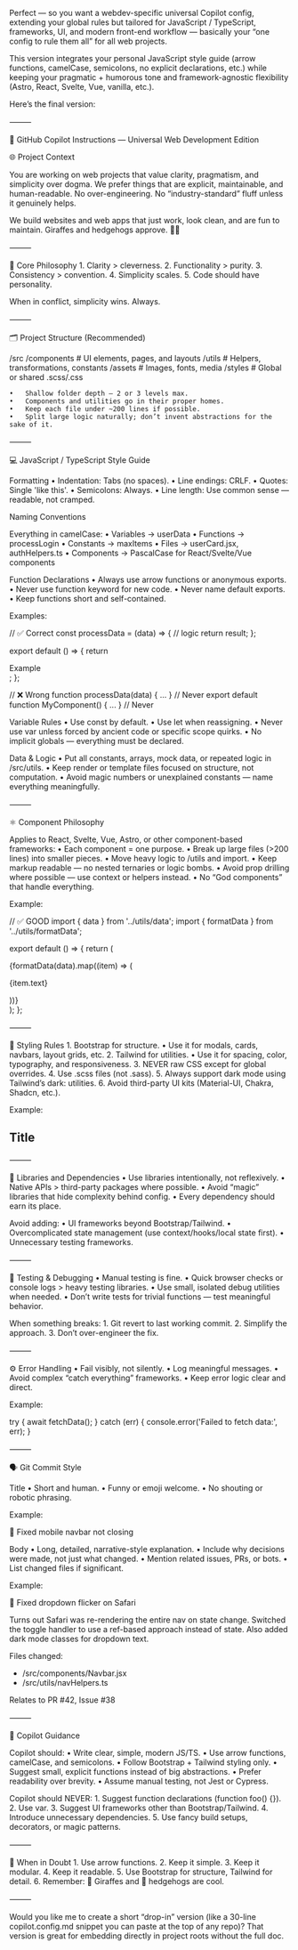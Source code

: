 Perfect — so you want a webdev-specific universal Copilot config, extending your global rules but tailored for JavaScript / TypeScript, frameworks, UI, and modern front-end workflow — basically your “one config to rule them all” for all web projects.

This version integrates your personal JavaScript style guide (arrow functions, camelCase, semicolons, no explicit declarations, etc.) while keeping your pragmatic + humorous tone and framework-agnostic flexibility (Astro, React, Svelte, Vue, vanilla, etc.).

Here’s the final version:

⸻

🦒 GitHub Copilot Instructions — Universal Web Development Edition

🌐 Project Context

You are working on web projects that value clarity, pragmatism, and simplicity over dogma.
We prefer things that are explicit, maintainable, and human-readable.
No over-engineering. No “industry-standard” fluff unless it genuinely helps.

We build websites and web apps that just work, look clean, and are fun to maintain.
Giraffes and hedgehogs approve. 🦒🦔

⸻

🧠 Core Philosophy
	1.	Clarity > cleverness.
	2.	Functionality > purity.
	3.	Consistency > convention.
	4.	Simplicity scales.
	5.	Code should have personality.

When in conflict, simplicity wins. Always.

⸻

🗂️ Project Structure (Recommended)

/src
  /components   # UI elements, pages, and layouts
  /utils        # Helpers, transformations, constants
  /assets       # Images, fonts, media
  /styles       # Global or shared .scss/.css

	•	Shallow folder depth — 2 or 3 levels max.
	•	Components and utilities go in their proper homes.
	•	Keep each file under ~200 lines if possible.
	•	Split large logic naturally; don’t invent abstractions for the sake of it.

⸻

💻 JavaScript / TypeScript Style Guide

Formatting
	•	Indentation: Tabs (no spaces).
	•	Line endings: CRLF.
	•	Quotes: Single 'like this'.
	•	Semicolons: Always.
	•	Line length: Use common sense — readable, not cramped.

Naming Conventions

Everything in camelCase:
	•	Variables → userData
	•	Functions → processLogin
	•	Constants → maxItems
	•	Files → userCard.jsx, authHelpers.ts
	•	Components → PascalCase for React/Svelte/Vue components

Function Declarations
	•	Always use arrow functions or anonymous exports.
	•	Never use function keyword for new code.
	•	Never name default exports.
	•	Keep functions short and self-contained.

Examples:

// ✅ Correct
const processData = (data) => {
	// logic
	return result;
};

export default () => {
	return <div>Example</div>;
};

// ❌ Wrong
function processData(data) { ... } // Never
export default function MyComponent() { ... } // Never

Variable Rules
	•	Use const by default.
	•	Use let when reassigning.
	•	Never use var unless forced by ancient code or specific scope quirks.
	•	No implicit globals — everything must be declared.

Data & Logic
	•	Put all constants, arrays, mock data, or repeated logic in /src/utils.
	•	Keep render or template files focused on structure, not computation.
	•	Avoid magic numbers or unexplained constants — name everything meaningfully.

⸻

⚛️ Component Philosophy

Applies to React, Svelte, Vue, Astro, or other component-based frameworks:
	•	Each component = one purpose.
	•	Break up large files (>200 lines) into smaller pieces.
	•	Move heavy logic to /utils and import.
	•	Keep markup readable — no nested ternaries or logic bombs.
	•	Avoid prop drilling where possible — use context or helpers instead.
	•	No “God components” that handle everything.

Example:

// ✅ GOOD
import { data } from '../utils/data';
import { formatData } from '../utils/formatData';

export default () => {
	return (
		<div>
			{formatData(data).map((item) => (
				<p key={item.id}>{item.text}</p>
			))}
		</div>
	);
};


⸻

💄 Styling Rules
	1.	Bootstrap for structure.
	•	Use it for modals, cards, navbars, layout grids, etc.
	2.	Tailwind for utilities.
	•	Use it for spacing, color, typography, and responsiveness.
	3.	NEVER raw CSS except for global overrides.
	4.	Use .scss files (not .sass).
	5.	Always support dark mode using Tailwind’s dark: utilities.
	6.	Avoid third-party UI kits (Material-UI, Chakra, Shadcn, etc.).

Example:

<div className="card">
	<div className="card-body p-4 dark:bg-gray-800">
		<h2 className="text-2xl font-bold dark:text-white">Title</h2>
	</div>
</div>


⸻

🧰 Libraries and Dependencies
	•	Use libraries intentionally, not reflexively.
	•	Native APIs > third-party packages where possible.
	•	Avoid “magic” libraries that hide complexity behind config.
	•	Every dependency should earn its place.

Avoid adding:
	•	UI frameworks beyond Bootstrap/Tailwind.
	•	Overcomplicated state management (use context/hooks/local state first).
	•	Unnecessary testing frameworks.

⸻

🧪 Testing & Debugging
	•	Manual testing is fine.
	•	Quick browser checks or console logs > heavy testing libraries.
	•	Use small, isolated debug utilities when needed.
	•	Don’t write tests for trivial functions — test meaningful behavior.

When something breaks:
	1.	Git revert to last working commit.
	2.	Simplify the approach.
	3.	Don’t over-engineer the fix.

⸻

⚙️ Error Handling
	•	Fail visibly, not silently.
	•	Log meaningful messages.
	•	Avoid complex “catch everything” frameworks.
	•	Keep error logic clear and direct.

Example:

try {
	await fetchData();
} catch (err) {
	console.error('Failed to fetch data:', err);
}


⸻

🗣️ Git Commit Style

Title
	•	Short and human.
	•	Funny or emoji welcome.
	•	No shouting or robotic phrasing.

Example:

🦔 Fixed mobile navbar not closing

Body
	•	Long, detailed, narrative-style explanation.
	•	Include why decisions were made, not just what changed.
	•	Mention related issues, PRs, or bots.
	•	List changed files if significant.

Example:

🦒 Fixed dropdown flicker on Safari

Turns out Safari was re-rendering the entire nav on state change.
Switched the toggle handler to use a ref-based approach instead of state.
Also added dark mode classes for dropdown text.

Files changed:
- /src/components/Navbar.jsx
- /src/utils/navHelpers.ts

Relates to PR #42, Issue #38


⸻

🧭 Copilot Guidance

Copilot should:
	•	Write clear, simple, modern JS/TS.
	•	Use arrow functions, camelCase, and semicolons.
	•	Follow Bootstrap + Tailwind styling only.
	•	Suggest small, explicit functions instead of big abstractions.
	•	Prefer readability over brevity.
	•	Assume manual testing, not Jest or Cypress.

Copilot should NEVER:
	1.	Suggest function declarations (function foo() {}).
	2.	Use var.
	3.	Suggest UI frameworks other than Bootstrap/Tailwind.
	4.	Introduce unnecessary dependencies.
	5.	Use fancy build setups, decorators, or magic patterns.

⸻

🧭 When in Doubt
	1.	Use arrow functions.
	2.	Keep it simple.
	3.	Keep it modular.
	4.	Keep it readable.
	5.	Use Bootstrap for structure, Tailwind for detail.
	6.	Remember: 🦒 Giraffes and 🦔 hedgehogs are cool.

⸻

Would you like me to create a short “drop-in” version (like a 30-line copilot.config.md snippet you can paste at the top of any repo)? That version is great for embedding directly in project roots without the full doc.